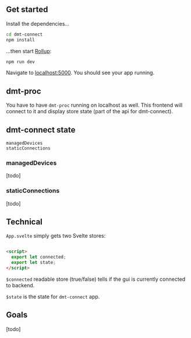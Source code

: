 ## Get started

Install the dependencies...

```bash
cd dmt-connect
npm install
```

...then start [Rollup](https://rollupjs.org):

```bash
npm run dev
```

Navigate to [localhost:5000](http://localhost:5000). You should see your app running.

## dmt-proc

You have to have `dmt-proc` running on localhost as well. This frontend will connect to it and display store state (part of the api for dmt-connect).

## dmt-connect state

```
managedDevices
staticConnections
```

### managedDevices

[todo]

### staticConnections

[todo]

## Technical

`App.svelte` simply gets two Svelte stores:

```html

<script>
  export let connected;
  export let state;
</script>
```

`$connected` readable store (true/false) tells if the gui is currently connected to backend.

`$state` is the state for `dmt-connect` app.

## Goals

[todo]
